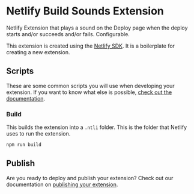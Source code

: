 # Netlify Build Sounds Extension

Netlify Extension that plays a sound on the Deploy page when the deploy starts and/or succeeds and/or fails. Configurable.

This extension is created using the [Netlify SDK](https://sdk.netlify.com/get-started/introduction/). It is a boilerplate for creating a new extension.

## Scripts

These are some common scripts you will use when developing your extension. If you want to know what else is possible, [check out the documentation](https://developers.netlify.com/sdk/netlify-sdk-utility-tools-reference/).

### Build

This builds the extension into a `.ntli` folder. This is the folder that Netlify uses to run the extension.

```bash
npm run build
```

## Publish

Are you ready to deploy and publish your extension? Check out our documentation on [publishing your extension](https://developers.netlify.com/sdk/publish/).
